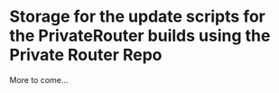 # Storage for the update scripts for the PrivateRouter builds using the Private Router Repo

More to come...